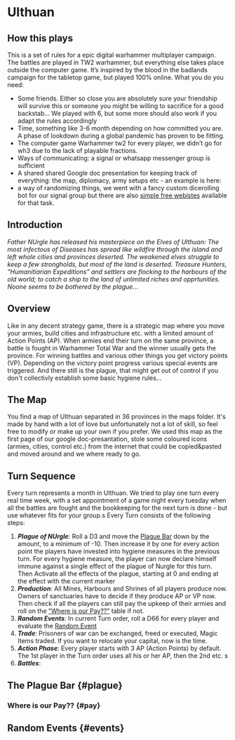 # Ulthuan

## How this plays

This is a set  of rules for a epic digital warhammer multiplayer campaign. The battles are played in TW2 warhammer, but everything else takes place outside the computer game. It’s inspired by the blood in the badlands campaign for the tabletop game, but played 100% online.
What you do you need:
- Some friends. Either so close you are absolutely sure your friendship will survive this or someone you might be willing to sacrifice for a good backstab... We played with 6, but some more should also work if you adapt the rules accordingly
- Time, something like 3-6 month depending on how committed you are. A phase of lookdown during a global pandemic has proven to be fitting.
- The computer game Warhammer tw2 for every player, we didn’t go for wh3 due to the lack of playable fractions. 
- Ways of communicating: a signal or whatsapp  messenger group is sufficient 
- A shared shared Google doc presentation for keeping track of everything: the map, diplomacy, army setups etc - an example is here:
- a way of randomizing things, we went with a fancy custom dicerolling bot for our signal group but there are also [simple free webistes](https://www.rolldicewithfriends.com/) available for that task.

## Introduction
*Father NUrgle has released his masterpiece on the Elves of Ulthuan: The most infectous of Diseases has spread like wildfire through the island and left whole cities and provinces deserted. The weakened elves struggle to keep a few strongholds, but most of the land is deserted. Treasure Hunters, "Humanitiarian Expeditions" and settlers are flocking to the harbours of the old world; to catch a ship to the land of unlimited riches and opprtunities. Noone seems to be bothered by the plague...*

## Overview
Like in any decent strategy game, there is a strategic map where you move your armies, build cities and infrastructure etc. with a limited amount of Action Points (AP). When armies end their turn on the same province, a battle is fought in Warhammer Total War and the winner usually gets the province. For winning battles and various other things you get victory points (VP). Depending on the victory point progress various special events are triggered. And there still is the plague, that might get out of control if you don't collectivly establish some basic hygiene rules...

## The Map
You find a map of Ulthuan separated in 36 provinces in the maps folder. It's made by hand with a lot of love but unfortunately not a lot of skill, so feel free to modify or make up your own if you prefer. We used this map as the first page of our google doc-presantation, stole some coloured icons (armies, cities, control etc.) from the internet that could be copied&pasted and moved around and we where ready to go.

## Turn Sequence
Every turn represents a month in Ulthuan. We tried to play one turn every real time week, with a set appointment of a game night every tuesday when all the battles are fought and the bookkeeping for the next turn is done - but use whatever fits for your group.s Every Turn consists of the following steps:

1. ***Plague of NUrgle***: Roll a D3 and move the [Plague Bar](#plague) down by the amount, to a minimum of -10. Then increase it by one for every action point the players have invested into hygiene measures in the previous turn. For every hygiene measure, the player can now declare himself immune against a single effect of the plague of Nurgle for this turn. Then Activate all the effects of the plague, starting at 0 and ending at the effect with the current marker
2. ***Production***: All Mines, Harbours and Shrines of all players produce now. Owners of sanctuaries have to decide if they produce AP or VP now. Then check if all the players can still pay the upkeep of their armies and roll on the ["Where is our Pay??"](#pay) table if not.
3. ***Random Events***: In current Turn order, roll a D66 for every player and evaluate the [Random Event](#events)
4. ***Trade***: Prisoners of war can be exchanged, freed or executed, Magic Items traded. If you want to relocate your capital, now is the time.
5. ***Action Phase***: Every player starts with 3 AP (Action Points) by default. The 1st player in the Turn order uses all his or her AP, then the 2nd etc. s
6. ***Battles***:  

## The Plague Bar {#plague}

### Where is our Pay?? {#pay}

## Random Events {#events}
